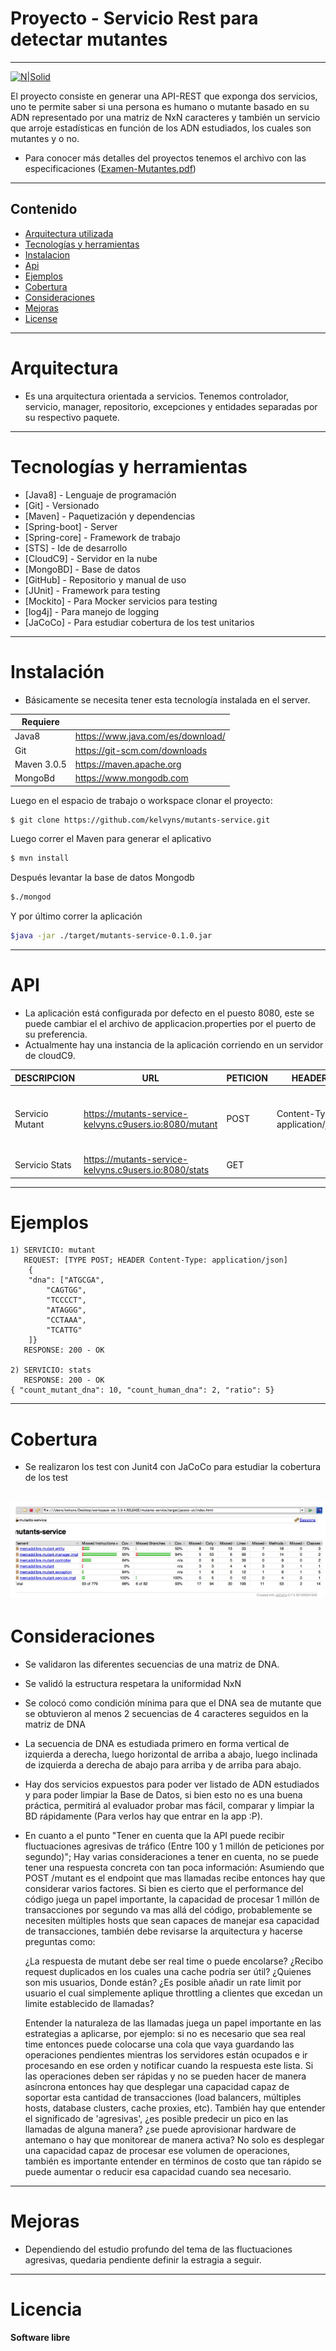 # Proyecto - Servicio Rest para detectar mutantes

---

[![N|Solid](https://i.ytimg.com/vi/54dCeUwn1CI/maxresdefault.jpg)](https://github.com/kelvyns/mutants-service)

El proyecto consiste en generar una API-REST que exponga dos servicios, uno te permite saber si una persona es humano o mutante basado en su ADN representado por una matriz de NxN caracteres y también un servicio que arroje estadísticas en función de los ADN estudiados, los cuales son mutantes y o no. 

  - Para conocer más detalles del proyectos tenemos el archivo con las especificaciones ([Examen-Mutantes.pdf](https://github.com/kelvyns/mutants-service/blob/master/examen-mutantes.pdf))
  ----
## Contenido

- [Arquitectura utilizada](#arquitectura)
- [Tecnologías y herramientas](#install)
- [Instalacion](#instalacion)
- [Api](#api)
- [Ejemplos](#ejemplos)
- [Cobertura](#Cobertura)
- [Consideraciones](#consideraciones)
- [Mejoras](#mejoras)
- [License](#license)

----

# Arquitectura

  - Es una arquitectura orientada a servicios. Tenemos controlador, servicio, manager, repositorio, excepciones y entidades separadas por su respectivo paquete.

----


# Tecnologías y herramientas

 * [Java8] - Lenguaje de programación 
 * [Git] - Versionado
 * [Maven] - Paquetización y dependencias
 * [Spring-boot] - Server
 * [Spring-core] - Framework de trabajo
 * [STS] - Ide de desarrollo
 * [CloudC9] - Servidor en la nube
 * [MongoBD] - Base de datos
 * [GitHub] - Repositorio y manual de uso
 * [JUnit] - Framework para testing
 * [Mockito] - Para Mocker servicios para testing
 * [log4j] - Para manejo de logging
 * [JaCoCo] - Para estudiar cobertura de los test unitarios


-------

# Instalación

- Básicamente se necesita tener esta tecnología instalada en el server.

| Requiere |  |
| ------ | ------ |
| Java8 | https://www.java.com/es/download/ |
| Git | https://git-scm.com/downloads |
| Maven 3.0.5 | https://maven.apache.org |
| MongoBd | https://www.mongodb.com |


Luego en el espacio de trabajo o workspace clonar el proyecto:
```sh
$ git clone https://github.com/kelvyns/mutants-service.git
```

Luego correr el Maven para generar el aplicativo
```sh
$ mvn install
```

Después levantar la base de datos Mongodb
```sh
$./mongod
```

Y por último correr la aplicación
```sh
$java -jar ./target/mutants-service-0.1.0.jar
```




------

# API

- La aplicación está configurada por defecto en el puesto 8080, este se puede cambiar el el archivo de applicacion.properties por el puerto de su preferencia.
- Actualmente hay una instancia de la aplicación corriendo en un servidor de cloudC9.

| DESCRIPCION  | URL | PETICION  | HEADER  | RESPUESTA
| ------ | ------ | ------ | ------ | ------ |
| Servicio Mutant | https://mutants-service-kelvyns.c9users.io:8080/mutant | POST | Content-Type: application/json | Devuelve 200 si es mutant o 403 en caso contrario
| Servicio Stats | https://mutants-service-kelvyns.c9users.io:8080/stats | GET |   | JSON

------

# Ejemplos 


	1) SERVICIO: mutant 
  	   REQUEST: [TYPE POST; HEADER Content-Type: application/json]
    	{
    	"dna": ["ATGCGA",
    		"CAGTGG",
    		"TCCCCT",
    		"ATAGGG",
    		"CCTAAA",
    		"TCATTG"
    	]}
	   RESPONSE: 200 - OK
	
	2) SERVICIO: stats
	   RESPONSE: 200 - OK 
	{ "count_mutant_dna": 10, "count_human_dna": 2, "ratio": 5}	

------

# Cobertura

 - Se realizaron los test con Junit4 con JaCoCo para estudiar la cobertura de los test

[![N|Solid](https://raw.githubusercontent.com/kelvyns/mutants-service/master/coverage-mutant.jpg)](https://github.com/kelvyns/mutants-service)
------

# Consideraciones
- Se validaron las diferentes secuencias de una matriz de DNA.
- Se validó la estructura respetara la uniformidad NxN
- Se colocó como condición mínima para que el DNA sea de mutante que se obtuvieron al menos 2 secuencias de 4 caracteres seguidos en la matriz de DNA
- La secuencia de DNA es estudiada primero en forma vertical de izquierda a derecha, luego horizontal de arriba a abajo,
luego inclinada de izquierda a derecha de abajo para arriba y de arriba para abajo.
- Hay dos servicios expuestos para poder ver listado de ADN estudiados y para poder limpiar la Base de Datos, si bien esto no es una buena práctica, permitirá al evaluador probar mas fácil, comparar y limpiar la BD rápidamente (Para verlos hay que entrar en la app :P).
- En cuanto a el punto "Tener en cuenta que la API puede recibir fluctuaciones agresivas de tráfico 
 (Entre 100 y 1 millón de peticiones por segundo)"; Hay varias consideraciones a tener en cuenta, 
  no se puede tener una respuesta concreta con tan poca información:
  Asumiendo que POST /mutant es el endpoint que mas llamadas recibe entonces hay que considerar varios 
  factores. Si bien es cierto que el performance del código juega un papel importante, la capacidad de 
  procesar 1 millón de transacciones por segundo va mas allá del código, probablemente se necesiten 
  múltiples hosts que sean capaces de manejar esa capacidad de transacciones, también debe revisarse 
  la arquitectura y hacerse preguntas como:

  ¿La respuesta de mutant debe ser real time o puede encolarse?
  ¿Recibo request duplicados en los cuales una cache podría ser útil?
  ¿Quienes son mis usuarios, Donde están?
  ¿Es posible añadir un rate limit por usuario el cual simplemente aplique throttling a clientes que 
  excedan un limite establecido de llamadas?

  Entender la naturaleza de las llamadas juega un papel importante en las estrategias a aplicarse, por ejemplo: si no es necesario que sea real time entonces puede colocarse una cola que vaya guardando las operaciones pendientes mientras los servidores están ocupados e ir procesando en ese orden y notificar cuando la respuesta este lista. Si las operaciones deben ser rápidas y no se pueden hacer de manera asíncrona entonces hay que desplegar una capacidad capaz de soportar esta cantidad de transacciones (load balancers, múltiples hosts, database clusters, cache proxies, etc). También hay que entender el significado de 'agresivas', 
  ¿es posible predecir un pico en las llamadas de alguna manera? ¿se puede aprovisionar 
  hardware de antemano o hay que monitorear de manera activa? No solo es desplegar una capacidad 
  capaz de procesar ese volumen de operaciones, también es importante entender en términos 
  de costo que tan rápido se puede aumentar o reducir esa capacidad cuando sea necesario.

----
# Mejoras
- Dependiendo del estudio profundo del tema de las fluctuaciones agresivas, quedaria pendiente 
  definir la estragia a seguir.

----

# Licencia


**Software libre**
